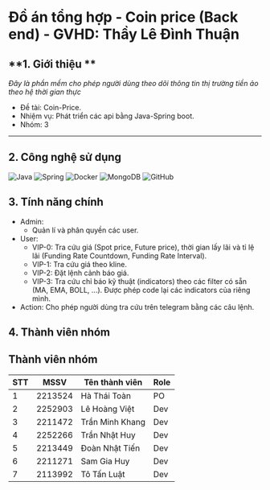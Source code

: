 # **Đồ án tổng hợp - Coin price (Back end) - GVHD: Thầy Lê Đình Thuận**

## **1. Giới thiệu **
_Đây là phần mềm cho phép người dùng theo dõi thông tin thị trường tiền ảo theo hệ thời gian thực_
- Đề tài: Coin-Price.
- Nhiệm vụ: Phát triển các api bằng Java-Spring boot.
- Nhóm: 3

---
## **2. Công nghệ sử dụng**
![Java](https://img.shields.io/badge/Java-ED8B00?style=for-the-badge&logo=java&logoColor=white) ![Spring](https://img.shields.io/badge/Spring-6DB33F?style=for-the-badge&logo=spring&logoColor=white) ![Docker](https://img.shields.io/badge/Docker-2496ED?style=for-the-badge&logo=docker&logoColor=white) ![MongoDB](https://img.shields.io/badge/MongoDB-47A248?style=for-the-badge&logo=mongodb&logoColor=white) ![GitHub](https://img.shields.io/badge/GitHub-181717?style=for-the-badge&logo=github&logoColor=white)

## **3. Tính năng chính**
- Admin:
    - Quản lí và phân quyền các user.
- User:
    - VIP-0: Tra cứu giá (Spot price, Future price), thời gian lấy lãi và tỉ lệ lãi (Funding Rate Countdown, Funding Rate Interval).
    - VIP-1: Tra cứu giá theo kline.
    - VIP-2: Đặt lệnh cảnh báo giá.
    - VIP-3: Tra cứu chỉ báo kỹ thuật (indicators) theo các filter có sẵn (MA, EMA, BOLL, ...). Được phép code lại các indicators của riêng mình.
- Action: Cho phép người dùng tra cứu trên telegram bằng các câu lệnh.
## **4. Thành viên nhóm**
## Thành viên nhóm
|STT | MSSV    | Tên thành viên      | Role | 
|----|---------|---------------------|------|
|1   | 2213524 | Hà Thái Toàn        | PO   |
|2   | 2252903 | Lê Hoàng Việt       | Dev  |
|3   | 2211472 | Trần Minh Khang     | Dev  |
|4   | 2252266 | Trần Nhật Huy       | Dev  |
|5   | 2213449 | Đoàn Nhật Tiến      | Dev  |
|6   | 2211271 | Sam Gia Huy         | Dev  |
|7   | 2113992 | Tô Tấn Luật         | Dev  |